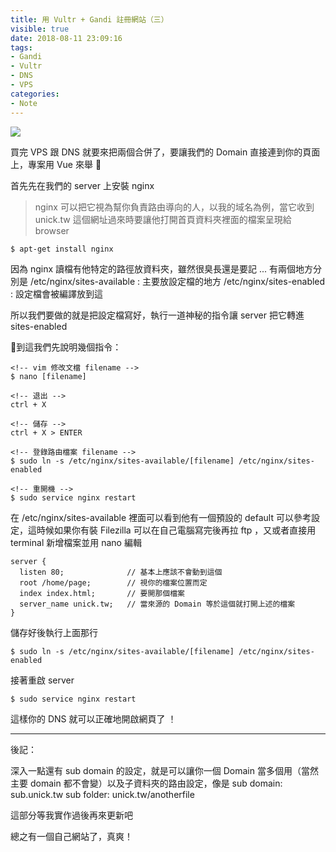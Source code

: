 ```yaml
---
title: 用 Vultr + Gandi 註冊網站（三）
visible: true
date: 2018-08-11 23:09:16
tags: 
- Gandi
- Vultr
- DNS
- VPS
categories:
- Note
---
```


![](https://i.imgur.com/wUIr1QT.png)

<!-- more -->

買完 VPS 跟 DNS 就要來把兩個合併了，要讓我們的 Domain 直接連到你的頁面上，專案用 Vue 來舉 🌰 

首先先在我們的 server 上安裝 nginx

> nginx 可以把它視為幫你負責路由導向的人，以我的域名為例，當它收到 unick.tw 這個網址過來時要讓他打開首頁資料夾裡面的檔案呈現給 browser

```shell
$ apt-get install nginx
```

因為 nginx 讀檔有他特定的路徑放資料夾，雖然很臭長還是要記 ... 有兩個地方分別是
/etc/nginx/sites-available : 主要放設定檔的地方
/etc/nginx/sites-enabled : 設定檔會被編譯放到這

所以我們要做的就是把設定檔寫好，執行一道神秘的指令讓 server 把它轉進 sites-enabled

到這我們先說明幾個指令：
```shell
<!-- vim 修改文檔 filename -->
$ nano [filename]

<!-- 退出 -->
ctrl + X

<!-- 儲存 -->
ctrl + X > ENTER
```

```shell
<!-- 登錄路由檔案 filename -->
$ sudo ln -s /etc/nginx/sites-available/[filename] /etc/nginx/sites-enabled
```

```shell
<!-- 重開機 -->
$ sudo service nginx restart
```

在 /etc/nginx/sites-available 裡面可以看到他有一個預設的 default 可以參考設定，這時候如果你有裝 Filezilla 可以在自己電腦寫完後再拉 ftp ，又或者直接用 terminal 新增檔案並用 nano 編輯

```shell
server {
  listen 80;              // 基本上應該不會動到這個
  root /home/page;        // 視你的檔案位置而定
  index index.html;       // 要開那個檔案
  server_name unick.tw;   // 當來源的 Domain 等於這個就打開上述的檔案
}
```
儲存好後執行上面那行
```shell
$ sudo ln -s /etc/nginx/sites-available/[filename] /etc/nginx/sites-enabled
```
接著重啟 server

```shell
$ sudo service nginx restart
```

這樣你的 DNS 就可以正確地開啟網頁了 ！

-----------------------------------------

後記：

深入一點還有 sub domain 的設定，就是可以讓你一個 Domain 當多個用（當然主要 domain 都不會變）以及子資料夾的路由設定，像是
sub domain: sub.unick.tw
sub folder: unick.tw/anotherfile

這部分等我實作過後再來更新吧

總之有一個自己網站了，真爽！